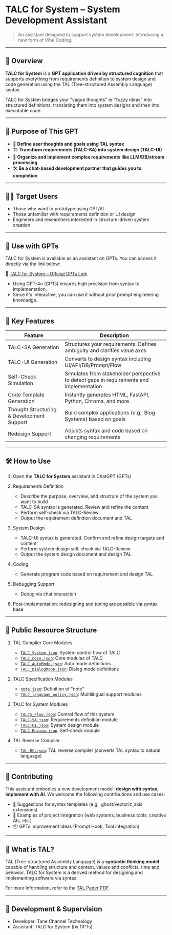 # TALC for System – System Development Assistant

> An assistant designed to support system development.
> Introducing a new form of Vibe Coding.

---

## 🌟 Overview

**TALC for System** is a **GPT application driven by structured cognition** that supports everything from requirements definition to system design and code generation using the TAL (Tree-structured Assembly Language) syntax.

TALC for System bridges your "vague thoughts" or "fuzzy ideas" into structured definitions, translating them into system designs and then into executable code.

---

## 🌟 Purpose of This GPT

* 🧠 **Define user thoughts and goals using TAL syntax**
* 🏗 **Transform requirements (TALC-SA) into system design (TALC-UI)**
* 🧪 **Organize and implement complex requirements like LLM/DB/stream processing**
* 🛠 **Be a chat-based development partner that guides you to completion**

---

## 🧑‍💻 Target Users

* Those who want to prototype using GPT/AI
* Those unfamiliar with requirements definition or UI design
* Engineers and researchers interested in structure-driven system creation

---

## 🧭 Use with GPTs

TALC for System is available as an assistant on GPTs.
You can access it directly via the link below:

🔗 [TALC for System – Official GPTs Link](https://chatgpt.com/g/g-682a509686688191b986394ccc46716f-talc-for-system)

* Using GPT-4o (GPTs) ensures high precision from syntax to implementation.
* Since it's interactive, you can use it without prior prompt engineering knowledge.

---

## 🚀 Key Features

| Feature                                   | Description                                                                              |
| ----------------------------------------- | ---------------------------------------------------------------------------------------- |
| TALC-SA Generation                        | Structures your requirements. Defines ambiguity and clarifies value axes                 |
| TALC-UI Generation                        | Converts to design syntax including UI/API/DB/Prompt/Flow                                |
| Self-Check Simulation                     | Simulates from stakeholder perspective to detect gaps in requirements and implementation |
| Code Template Generation                  | Instantly generates HTML, FastAPI, Python, Chroma, and more                              |
| Thought Structuring & Development Support | Build complex applications (e.g., Blog Systems) based on goals                           |
| Redesign Support                          | Adjusts syntax and code based on changing requirements                                   |

---

## 🛠 How to Use

1. Open the **TALC for System** assistant in ChatGPT (GPTs)  
2. Requirements Definition

   * Describe the purpose, overview, and structure of the system you want to build
   * TALC-SA syntax is generated. Review and refine the content
   * Perform self-check via TALC-Review
   * Output the requirement definition document and TAL
3. System Design

   * TALC-UI syntax is generated. Confirm and refine design targets and content
   * Perform system design self-check via TALC-Review
   * Output the system design document and design TAL
4. Coding

   * Generate program code based on requirement and design TAL
5. Debugging Support

   * Debug via chat interaction
6. Post-implementation: redesigning and tuning are possible via syntax base

---

## 📂 Public Resource Structure

1. TAL Compiler Core Modules

   * [`TALC_System.json`](../TAL_modules/TALC/TALC_System.json): System control flow of TALC
   * [`TALC_Core.json`](../TAL_modules/TALC/TALC_Core.json): Core modules of TALC
   * [`TALC_AutoMode.json`](../TAL_modules/TALC/TALC_AutoMode.json): Auto mode definitions
   * [`TALC_DialogMode.json`](../TAL_modules/TALC/TALC_DialogMode.json): Dialog mode definitions

2. TALC Specification Modules

   * [`note.json`](../TAL_modules/TALC_specs/note.json): Definition of "note"
   * [`TALC_language_policy.json`](../TAL_modules/TALC_specs/TALC_language_policy.json): Multilingual support modules

3. TALC for System Modules

   * [`TALCS_Flow.json`](../TAL_modules/TALC_for_System/TALCS_Flow.json): Control flow of this system
   * [`TALC-SA.json`](../TAL_modules/TALC_for_System/TALC-SA.json): Requirements definition module
   * [`TALC-UI.json`](../TAL_modules/TALC_for_System/TALC-UI.json): System design module
   * [`TALC-Review.json`](../TAL_modules/TALC_for_System/TALC-Review.json): Self-check module

4. TAL Reverse Compiler

   * [`TAL-RC.json`](../TAL_modules/TAL_Reverse_Compiler/TAL-RC.json): TAL reverse compiler (converts TAL syntax to natural language)

---

## 🤝 Contributing

This assistant embodies a new development model: **design with syntax, implement with AI**.
We welcome the following contributions and use cases:

* 🔄 Suggestions for syntax templates (e.g., ghost/vector/z\_axis extensions)
* 🧪 Examples of project integration (web systems, business tools, creative AIs, etc.)
* 📦 GPTs improvement ideas (Prompt Hook, Tool integration)

---

## 🧬 What is TAL?

TAL (Tree-structured Assembly Language) is a **syntactic thinking model** capable of handling structure and context, values and conflicts, time and behavior.
TALC for System is a derived method for designing and implementing software via syntax.

For more information, refer to the [TAL Paper PDF](https://zenodo.org/records/15379276).

---

## 🙌 Development & Supervision

* Developer: Tane Channel Technology
* Assistant: TALC for System (by GPTs)
